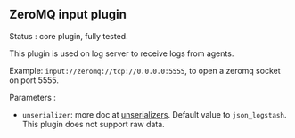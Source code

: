 ZeroMQ input plugin
---

Status : core plugin, fully tested.

This plugin is used on log server to receive logs from agents.

Example: ``input://zeromq://tcp://0.0.0.0:5555``, to open a zeromq socket on port 5555.

Parameters :
* ``unserializer``: more doc at [unserializers](unserializers.md). Default value to ``json_logstash``. This plugin does not support raw data.
